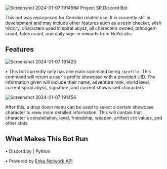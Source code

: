 ![Screenshot 2024-01-07 191456](https://github.com/Palex617/Project-SR/assets/59352284/799a6486-90d1-4711-ab11-656d0e891c82)# Project SR Discord Bot

This bot was repurposed for Genshin related use. It is currently still in development and may include other features such as a resin checker, wish history, characters used in spiral abyss, all characters owned, primogem count, fates count, and daily sign-in rewards from HoYoLabs 

## Features
![Screenshot 2024-01-07 191420](https://github.com/Palex617/Project-SR/assets/59352284/33a1014e-0501-4966-88f8-acf9e44b5703)

• This bot currently only has one main command being `/profile`. This command will return a user's profile showcase with a provided UID. The information given will include their name, adventure rank, world level, current spiral abyss, signature, and current showcased characters

![Screenshot 2024-01-07 191456](https://github.com/Palex617/Project-SR/assets/59352284/5910eccd-ecf7-48b6-8e5a-1a97f7fd3710)

After this, a drop down menu can be used to select a certain showcase character to view more detailed information. This will contain that character's constellation, level, friendship, weapon, artifact crit values, and other stats

## What Makes This Bot Run
• Discord.py | Python

• Powered by [Enka Network API](https://enka.network/)
